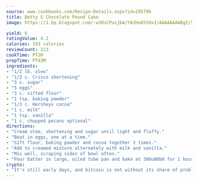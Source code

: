 ```yaml
---
source: www.cookbooks.com/Recipe-Details.aspx?id=295786
title: Betty S Chocolate Pound Cake
image: https://1.bp.blogspot.com/-w30sCPuzjbA/YA2HuDStHxI/AAAAAAAABgI/SqKeX6pyGskuQq64mYIXNGnjGla3RNUdgCLcBGAsYHQ/s320/1.png

yield: 6
ratingValue: 4.2
calories: 193 calories
reviewCount: 223
cookTime: PT2H
prepTime: PT43M
ingredients:
- "1/2 lb. oleo"
- "1/2 c. Crisco shortening"
- "3 c. sugar"
- "5 eggs"
- "3 c. sifted flour"
- "1 tsp. baking powder"
- "1/3 c. Hersheys cocoa"
- "1 c. milk"
- "1 tsp. vanilla"
- "1 c. chopped pecans optional"
directions:
- "Cream oleo, shortening and sugar until light and fluffy."
- "Beat in eggs, one at a time."
- "Sift flour, baking powder and cocoa together 3 times."
- "Add to creamed mixture alternately with milk and vanilla."
- "Mix well, scraping sides of bowl often."
- "Pour batter in large, oiled tube pan and bake at 300u00b0 for 1 hour and 30 minutes."
crypto:
- "It's still early days, and bitcoin is not without its share of problems."
---
```

